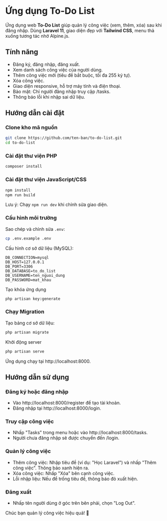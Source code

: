 # Ứng dụng To-Do List
Ứng dụng web **To-Do List** giúp quản lý công việc (xem, thêm, xóa) sau khi đăng nhập. Dùng **Laravel 11**, giao diện đẹp với **Tailwind CSS**, menu thả xuống tương tác nhờ Alpine.js.

## Tính năng

- Đăng ký, đăng nhập, đăng xuất.
- Xem danh sách công việc của người dùng.
- Thêm công việc mới (tiêu đề bắt buộc, tối đa 255 ký tự).
- Xóa công việc.
- Giao diện responsive, hỗ trợ máy tính và điện thoại.
- Bảo mật: Chỉ người đăng nhập truy cập /tasks.
- Thông báo lỗi khi nhập sai dữ liệu.

## Hướng dẫn cài đặt
### Clone kho mã nguồn
```bash
git clone https://github.com/ten-ban/to-do-list.git
cd to-do-list
```

### Cài đặt thư viện PHP
```bash
composer install
```

### Cài đặt thư viện JavaScript/CSS
```bash
npm install
npm run build
```

Lưu ý: Chạy `npm run dev` khi chỉnh sửa giao diện.

### Cấu hình môi trường
Sao chép và chỉnh sửa `.env`:
```bash
cp .env.example .env
```

Cấu hình cơ sở dữ liệu (MySQL):
```plain
DB_CONNECTION=mysql
DB_HOST=127.0.0.1
DB_PORT=3306
DB_DATABASE=to_do_list
DB_USERNAME=ten_nguoi_dung
DB_PASSWORD=mat_khau
```

Tạo khóa ứng dụng
```bash
php artisan key:generate
```

### Chạy Migration
Tạo bảng cơ sở dữ liệu:
```bash
php artisan migrate
```

Khởi động server
```bash
php artisan serve
```

Ứng dụng chạy tại http://localhost:8000.


## Hướng dẫn sử dụng
### Đăng ký hoặc đăng nhập
- Vào http://localhost:8000/register để tạo tài khoản.
- Đăng nhập tại http://localhost:8000/login.

### Truy cập công việc
- Nhấp "Tasks" trong menu hoặc vào http://localhost:8000/tasks.
- Người chưa đăng nhập sẽ được chuyển đến /login.

### Quản lý công việc
- Thêm công việc: Nhập tiêu đề (ví dụ: "Học Laravel") và nhấp "Thêm công việc". Thông báo xanh hiện ra.
- Xóa công việc: Nhấp "Xóa" bên cạnh công việc.
- Lỗi nhập liệu: Nếu để trống tiêu đề, thông báo đỏ xuất hiện.
### Đăng xuất
- Nhấp tên người dùng ở góc trên bên phải, chọn "Log Out".


Chúc bạn quản lý công việc hiệu quả! 🚀
